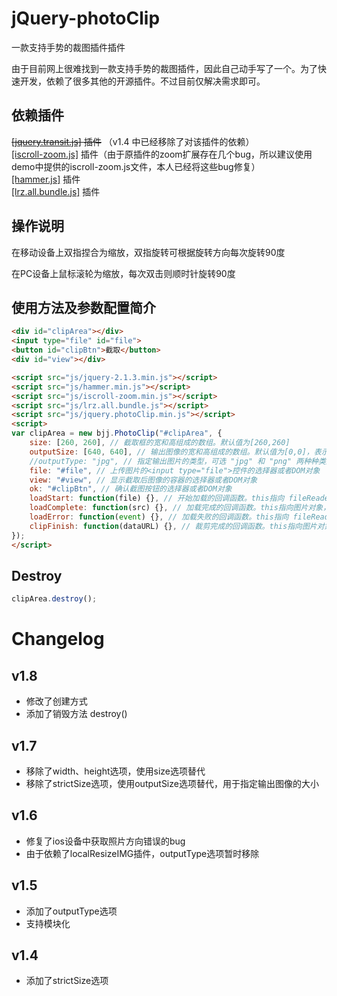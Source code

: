 ﻿# jQuery-photoClip
一款支持手势的裁图插件插件

由于目前网上很难找到一款支持手势的裁图插件，因此自己动手写了一个。为了快速开发，依赖了很多其他的开源插件。不过目前仅解决需求即可。

## 依赖插件

<del>[[jquery.transit.js]](https://github.com/rstacruz/jquery.transit) 插件</del> （v1.4 中已经移除了对该插件的依赖）<br>
[[iscroll-zoom.js]](https://github.com/cubiq/iscroll) 插件（由于原插件的zoom扩展存在几个bug，所以建议使用demo中提供的iscroll-zoom.js文件，本人已经将这些bug修复）<br>
[[hammer.js]](https://github.com/hammerjs/hammer.js) 插件 <br>
[[lrz.all.bundle.js]](https://github.com/think2011/localResizeIMG) 插件

## 操作说明

在移动设备上双指捏合为缩放，双指旋转可根据旋转方向每次旋转90度

在PC设备上鼠标滚轮为缩放，每次双击则顺时针旋转90度

## 使用方法及参数配置简介

```html
<div id="clipArea"></div>
<input type="file" id="file">
<button id="clipBtn">截取</button>
<div id="view"></div>

<script src="js/jquery-2.1.3.min.js"></script>
<script src="js/hammer.min.js"></script>
<script src="js/iscroll-zoom.min.js"></script>
<script src="js/lrz.all.bundle.js"></script>
<script src="js/jquery.photoClip.min.js"></script>
<script>
var clipArea = new bjj.PhotoClip("#clipArea", {
	size: [260, 260], // 截取框的宽和高组成的数组。默认值为[260,260]
	outputSize: [640, 640], // 输出图像的宽和高组成的数组。默认值为[0,0]，表示输出图像原始大小
	//outputType: "jpg", // 指定输出图片的类型，可选 "jpg" 和 "png" 两种种类型，默认为 "jpg"
	file: "#file", // 上传图片的<input type="file">控件的选择器或者DOM对象
	view: "#view", // 显示截取后图像的容器的选择器或者DOM对象
	ok: "#clipBtn", // 确认截图按钮的选择器或者DOM对象
	loadStart: function(file) {}, // 开始加载的回调函数。this指向 fileReader 对象，并将正在加载的 file 对象作为参数传入
	loadComplete: function(src) {}, // 加载完成的回调函数。this指向图片对象，并将图片地址作为参数传入
	loadError: function(event) {}, // 加载失败的回调函数。this指向 fileReader 对象，并将错误事件的 event 对象作为参数传入
	clipFinish: function(dataURL) {}, // 裁剪完成的回调函数。this指向图片对象，会将裁剪出的图像数据DataURL作为参数传入
});
</script>
```

## Destroy
```js
clipArea.destroy();
```


# Changelog

## v1.8
* 修改了创建方式
* 添加了销毁方法 destroy()

## v1.7
* 移除了width、height选项，使用size选项替代
* 移除了strictSize选项，使用outputSize选项替代，用于指定输出图像的大小

## v1.6
* 修复了ios设备中获取照片方向错误的bug
* 由于依赖了localResizeIMG插件，outputType选项暂时移除

## v1.5
* 添加了outputType选项
* 支持模块化

## v1.4
* 添加了strictSize选项